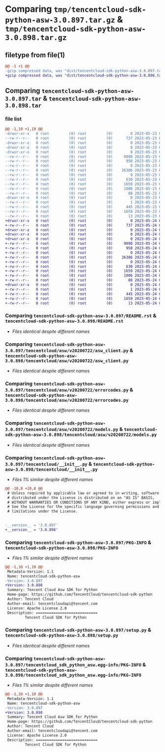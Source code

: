 # Comparing `tmp/tencentcloud-sdk-python-asw-3.0.897.tar.gz` & `tmp/tencentcloud-sdk-python-asw-3.0.898.tar.gz`

## filetype from file(1)

```diff
@@ -1 +1 @@
-gzip compressed data, was "dist/tencentcloud-sdk-python-asw-3.0.897.tar", last modified: Tue May 23 02:13:53 2023, max compression
+gzip compressed data, was "dist/tencentcloud-sdk-python-asw-3.0.898.tar", last modified: Wed May 24 01:45:17 2023, max compression
```

## Comparing `tencentcloud-sdk-python-asw-3.0.897.tar` & `tencentcloud-sdk-python-asw-3.0.898.tar`

### file list

```diff
@@ -1,19 +1,19 @@
-drwxr-xr-x   0 root         (0) root         (0)        0 2023-05-23 02:13:53.000000 tencentcloud-sdk-python-asw-3.0.897/
--rw-r--r--   0 root         (0) root         (0)      737 2023-05-23 02:13:53.000000 tencentcloud-sdk-python-asw-3.0.897/README.rst
-drwxr-xr-x   0 root         (0) root         (0)        0 2023-05-23 02:13:53.000000 tencentcloud-sdk-python-asw-3.0.897/tencentcloud/
-drwxr-xr-x   0 root         (0) root         (0)        0 2023-05-23 02:13:53.000000 tencentcloud-sdk-python-asw-3.0.897/tencentcloud/asw/
-drwxr-xr-x   0 root         (0) root         (0)        0 2023-05-23 02:13:53.000000 tencentcloud-sdk-python-asw-3.0.897/tencentcloud/asw/v20200722/
--rw-r--r--   0 root         (0) root         (0)     9098 2023-05-23 02:13:53.000000 tencentcloud-sdk-python-asw-3.0.897/tencentcloud/asw/v20200722/asw_client.py
--rw-r--r--   0 root         (0) root         (0)      950 2023-05-23 02:13:53.000000 tencentcloud-sdk-python-asw-3.0.897/tencentcloud/asw/v20200722/errorcodes.py
--rw-r--r--   0 root         (0) root         (0)        0 2023-05-23 02:13:53.000000 tencentcloud-sdk-python-asw-3.0.897/tencentcloud/asw/v20200722/__init__.py
--rw-r--r--   0 root         (0) root         (0)    26306 2023-05-23 02:13:53.000000 tencentcloud-sdk-python-asw-3.0.897/tencentcloud/asw/v20200722/models.py
--rw-r--r--   0 root         (0) root         (0)        0 2023-05-23 02:13:53.000000 tencentcloud-sdk-python-asw-3.0.897/tencentcloud/asw/__init__.py
--rw-r--r--   0 root         (0) root         (0)      630 2023-05-23 02:13:53.000000 tencentcloud-sdk-python-asw-3.0.897/tencentcloud/__init__.py
--rw-r--r--   0 root         (0) root         (0)     1659 2023-05-23 02:13:53.000000 tencentcloud-sdk-python-asw-3.0.897/PKG-INFO
--rw-r--r--   0 root         (0) root         (0)     1006 2023-05-23 02:13:53.000000 tencentcloud-sdk-python-asw-3.0.897/setup.py
--rw-r--r--   0 root         (0) root         (0)       88 2023-05-23 02:13:53.000000 tencentcloud-sdk-python-asw-3.0.897/setup.cfg
-drwxr-xr-x   0 root         (0) root         (0)        0 2023-05-23 02:13:53.000000 tencentcloud-sdk-python-asw-3.0.897/tencentcloud_sdk_python_asw.egg-info/
--rw-r--r--   0 root         (0) root         (0)        1 2023-05-23 02:13:53.000000 tencentcloud-sdk-python-asw-3.0.897/tencentcloud_sdk_python_asw.egg-info/dependency_links.txt
--rw-r--r--   0 root         (0) root         (0)      445 2023-05-23 02:13:53.000000 tencentcloud-sdk-python-asw-3.0.897/tencentcloud_sdk_python_asw.egg-info/SOURCES.txt
--rw-r--r--   0 root         (0) root         (0)     1659 2023-05-23 02:13:53.000000 tencentcloud-sdk-python-asw-3.0.897/tencentcloud_sdk_python_asw.egg-info/PKG-INFO
--rw-r--r--   0 root         (0) root         (0)       13 2023-05-23 02:13:53.000000 tencentcloud-sdk-python-asw-3.0.897/tencentcloud_sdk_python_asw.egg-info/top_level.txt
+drwxr-xr-x   0 root         (0) root         (0)        0 2023-05-24 01:45:17.000000 tencentcloud-sdk-python-asw-3.0.898/
+-rw-r--r--   0 root         (0) root         (0)      737 2023-05-24 01:45:17.000000 tencentcloud-sdk-python-asw-3.0.898/README.rst
+drwxr-xr-x   0 root         (0) root         (0)        0 2023-05-24 01:45:17.000000 tencentcloud-sdk-python-asw-3.0.898/tencentcloud/
+drwxr-xr-x   0 root         (0) root         (0)        0 2023-05-24 01:45:17.000000 tencentcloud-sdk-python-asw-3.0.898/tencentcloud/asw/
+drwxr-xr-x   0 root         (0) root         (0)        0 2023-05-24 01:45:17.000000 tencentcloud-sdk-python-asw-3.0.898/tencentcloud/asw/v20200722/
+-rw-r--r--   0 root         (0) root         (0)     9098 2023-05-24 01:45:17.000000 tencentcloud-sdk-python-asw-3.0.898/tencentcloud/asw/v20200722/asw_client.py
+-rw-r--r--   0 root         (0) root         (0)      950 2023-05-24 01:45:17.000000 tencentcloud-sdk-python-asw-3.0.898/tencentcloud/asw/v20200722/errorcodes.py
+-rw-r--r--   0 root         (0) root         (0)        0 2023-05-24 01:45:17.000000 tencentcloud-sdk-python-asw-3.0.898/tencentcloud/asw/v20200722/__init__.py
+-rw-r--r--   0 root         (0) root         (0)    26306 2023-05-24 01:45:17.000000 tencentcloud-sdk-python-asw-3.0.898/tencentcloud/asw/v20200722/models.py
+-rw-r--r--   0 root         (0) root         (0)        0 2023-05-24 01:45:17.000000 tencentcloud-sdk-python-asw-3.0.898/tencentcloud/asw/__init__.py
+-rw-r--r--   0 root         (0) root         (0)      630 2023-05-24 01:45:17.000000 tencentcloud-sdk-python-asw-3.0.898/tencentcloud/__init__.py
+-rw-r--r--   0 root         (0) root         (0)     1659 2023-05-24 01:45:17.000000 tencentcloud-sdk-python-asw-3.0.898/PKG-INFO
+-rw-r--r--   0 root         (0) root         (0)     1006 2023-05-24 01:45:17.000000 tencentcloud-sdk-python-asw-3.0.898/setup.py
+-rw-r--r--   0 root         (0) root         (0)       88 2023-05-24 01:45:17.000000 tencentcloud-sdk-python-asw-3.0.898/setup.cfg
+drwxr-xr-x   0 root         (0) root         (0)        0 2023-05-24 01:45:17.000000 tencentcloud-sdk-python-asw-3.0.898/tencentcloud_sdk_python_asw.egg-info/
+-rw-r--r--   0 root         (0) root         (0)        1 2023-05-24 01:45:17.000000 tencentcloud-sdk-python-asw-3.0.898/tencentcloud_sdk_python_asw.egg-info/dependency_links.txt
+-rw-r--r--   0 root         (0) root         (0)      445 2023-05-24 01:45:17.000000 tencentcloud-sdk-python-asw-3.0.898/tencentcloud_sdk_python_asw.egg-info/SOURCES.txt
+-rw-r--r--   0 root         (0) root         (0)     1659 2023-05-24 01:45:17.000000 tencentcloud-sdk-python-asw-3.0.898/tencentcloud_sdk_python_asw.egg-info/PKG-INFO
+-rw-r--r--   0 root         (0) root         (0)       13 2023-05-24 01:45:17.000000 tencentcloud-sdk-python-asw-3.0.898/tencentcloud_sdk_python_asw.egg-info/top_level.txt
```

### Comparing `tencentcloud-sdk-python-asw-3.0.897/README.rst` & `tencentcloud-sdk-python-asw-3.0.898/README.rst`

 * *Files identical despite different names*

### Comparing `tencentcloud-sdk-python-asw-3.0.897/tencentcloud/asw/v20200722/asw_client.py` & `tencentcloud-sdk-python-asw-3.0.898/tencentcloud/asw/v20200722/asw_client.py`

 * *Files identical despite different names*

### Comparing `tencentcloud-sdk-python-asw-3.0.897/tencentcloud/asw/v20200722/errorcodes.py` & `tencentcloud-sdk-python-asw-3.0.898/tencentcloud/asw/v20200722/errorcodes.py`

 * *Files identical despite different names*

### Comparing `tencentcloud-sdk-python-asw-3.0.897/tencentcloud/asw/v20200722/models.py` & `tencentcloud-sdk-python-asw-3.0.898/tencentcloud/asw/v20200722/models.py`

 * *Files identical despite different names*

### Comparing `tencentcloud-sdk-python-asw-3.0.897/tencentcloud/__init__.py` & `tencentcloud-sdk-python-asw-3.0.898/tencentcloud/__init__.py`

 * *Files 1% similar despite different names*

```diff
@@ -10,8 +10,8 @@
 # Unless required by applicable law or agreed to in writing, software
 # distributed under the License is distributed on an "AS IS" BASIS,
 # WITHOUT WARRANTIES OR CONDITIONS OF ANY KIND, either express or implied.
 # See the License for the specific language governing permissions and
 # limitations under the License.
 
 
-__version__ = '3.0.897'
+__version__ = '3.0.898'
```

### Comparing `tencentcloud-sdk-python-asw-3.0.897/PKG-INFO` & `tencentcloud-sdk-python-asw-3.0.898/PKG-INFO`

 * *Files 1% similar despite different names*

```diff
@@ -1,10 +1,10 @@
 Metadata-Version: 1.1
 Name: tencentcloud-sdk-python-asw
-Version: 3.0.897
+Version: 3.0.898
 Summary: Tencent Cloud Asw SDK for Python
 Home-page: https://github.com/TencentCloud/tencentcloud-sdk-python
 Author: Tencent Cloud
 Author-email: tencentcloudapi@tencent.com
 License: Apache License 2.0
 Description: ============================
         Tencent Cloud SDK for Python
```

### Comparing `tencentcloud-sdk-python-asw-3.0.897/setup.py` & `tencentcloud-sdk-python-asw-3.0.898/setup.py`

 * *Files identical despite different names*

### Comparing `tencentcloud-sdk-python-asw-3.0.897/tencentcloud_sdk_python_asw.egg-info/PKG-INFO` & `tencentcloud-sdk-python-asw-3.0.898/tencentcloud_sdk_python_asw.egg-info/PKG-INFO`

 * *Files 1% similar despite different names*

```diff
@@ -1,10 +1,10 @@
 Metadata-Version: 1.1
 Name: tencentcloud-sdk-python-asw
-Version: 3.0.897
+Version: 3.0.898
 Summary: Tencent Cloud Asw SDK for Python
 Home-page: https://github.com/TencentCloud/tencentcloud-sdk-python
 Author: Tencent Cloud
 Author-email: tencentcloudapi@tencent.com
 License: Apache License 2.0
 Description: ============================
         Tencent Cloud SDK for Python
```


